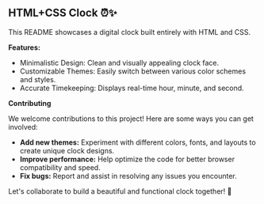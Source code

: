 ## HTML+CSS Clock ⏰✨

This README showcases a digital clock built entirely with HTML and CSS. 

**Features:**

* Minimalistic Design: Clean and visually appealing clock face.
* Customizable Themes: Easily switch between various color schemes and styles.
* Accurate Timekeeping: Displays real-time hour, minute, and second.

**Contributing**

We welcome contributions to this project! Here are some ways you can get involved:

* **Add new themes:** Experiment with different colors, fonts, and layouts to create unique clock designs.
* **Improve performance:** Help optimize the code for better browser compatibility and speed.
* **Fix bugs:** Report and assist in resolving any issues you encounter.

Let's collaborate to build a beautiful and functional clock together! 🤝
